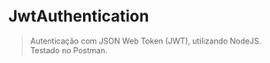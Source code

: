 # JwtAuthentication

> Autenticação com JSON Web Token (JWT), utilizando NodeJS. Testado no Postman.

